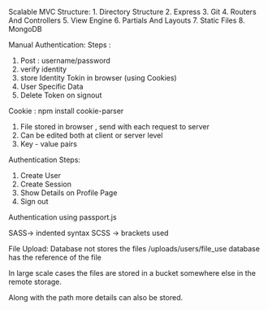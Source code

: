Scalable MVC Structure:
    1. Directory Structure
    2. Express
    3. Git
    4. Routers And Controllers
    5. View Engine
    6. Partials And Layouts
    7. Static Files
    8. MongoDB

Manual Authentication: 
Steps :
1. Post : username/password 
2. verify identity
3. store Identity Tokin in browser (using Cookies) 
4. User Specific Data 
5. Delete Token on signout


Cookie :  npm install cookie-parser
1. File stored in browser , send with each request to server
2. Can be edited both at client or server level
3. Key - value pairs

Authentication Steps:
1. Create User
2. Create Session
3. Show Details on Profile Page
4. Sign out

Authentication using passport.js

SASS-> indented syntax
SCSS -> brackets used


File Upload:
Database not stores the files
/uploads/users/file_use
database has the reference of the file

In large scale cases the files are stored in a bucket
somewhere else in the remote storage.

Along with the path more details can also be stored.
